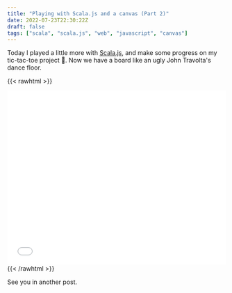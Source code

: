 ```yaml
---
title: "Playing with Scala.js and a canvas (Part 2)"
date: 2022-07-23T22:30:22Z
draft: false
tags: ["scala", "scala.js", "web", "javascript", "canvas"]
---
```


Today I played a little more with [Scala.js][1], and make some progress on my tic-tac-toe
project 🙂. Now we have a board like an ugly John Travolta's dance floor.

{{< rawhtml >}}
<iframe src="/code/canvas-scalajs-02/index.html" width="100%" height="400" frameBorder="0" scrolling="no"></iframe>
{{< /rawhtml >}}

See you in another post.

[1]: http://www.scala-js.org/
